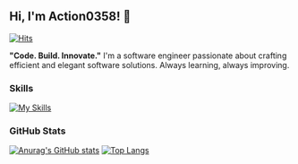 ## Hi, I'm Action0358! 👋
[![Hits](https://komarev.com/ghpvc/?username=Action0358&style=flat-square&color=blue)](https://komarev.com/ghpvc/?username=Action0358)

**"Code. Build. Innovate."**
I'm a software engineer passionate about crafting efficient and elegant software solutions.
Always learning, always improving.

### Skills
[![My Skills](https://skillicons.dev/icons?i=html,css,js,ts,tailwind,react,nextjs,go,python,docker,git,github,cloudflare,supabase,aws)](https://skillicons.dev)

### GitHub Stats
[![Anurag's GitHub stats](https://github-readme-stats.vercel.app/api?username=Action0358&show_icons=true&theme=github_dark)](https://github.com/anuraghazra/github-readme-stats)
[![Top Langs](https://github-readme-stats.vercel.app/api/top-langs/?username=Action0358&theme=github_dark)](https://github.com/anuraghazra/github-readme-stats)